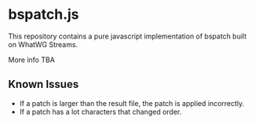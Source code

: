 # bspatch.js

This repository contains a pure javascript implementation of bspatch built on WhatWG Streams.

More info TBA

## Known Issues

* If a patch is larger than the result file, the patch is applied incorrectly.
* If a patch has a lot characters that changed order.
